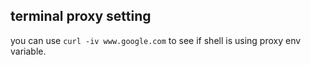 ## terminal proxy setting

you can use `curl -iv www.google.com` to see if shell is using proxy env variable.

